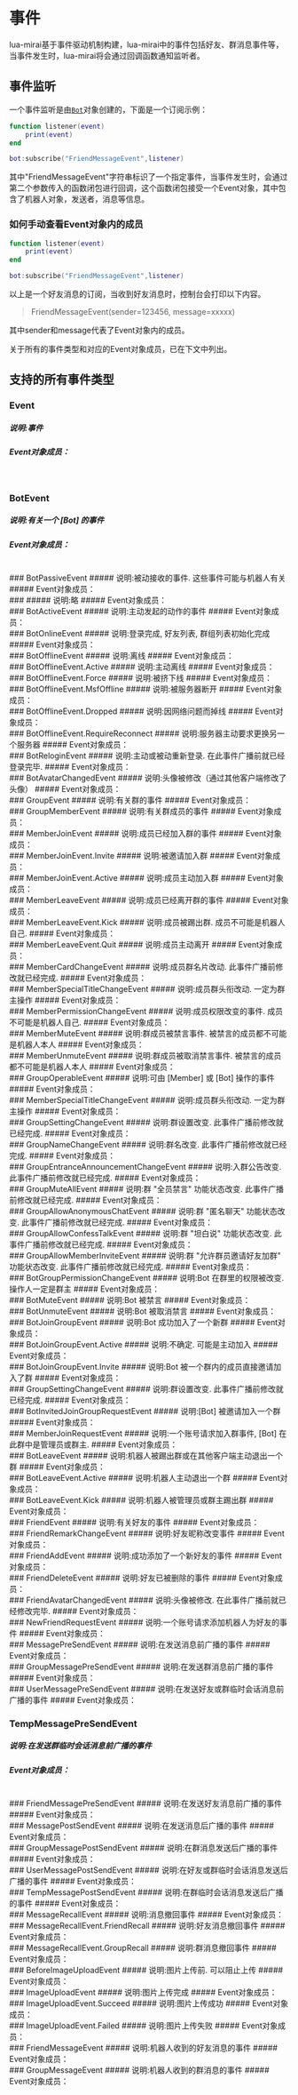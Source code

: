 # 事件

lua-mirai基于事件驱动机制构建，lua-mirai中的事件包括好友、群消息事件等，当事件发生时，lua-mirai将会通过回调函数通知监听者。



## 事件监听

一个事件监听是由[`Bot`](/docs/bot.md)对象创建的，下面是一个订阅示例：

``` lua
function listener(event)
    print(event)
end

bot:subscribe("FriendMessageEvent",listener)
```

其中"FriendMessageEvent"字符串标识了一个指定事件，当事件发生时，会通过第二个参数传入的函数闭包进行回调，这个函数闭包接受一个Event对象，其中包含了机器人对象，发送者，消息等信息。



### 如何手动查看Event对象内的成员

``` lua
function listener(event)
    print(event)
end

bot:subscribe("FriendMessageEvent",listener)
```

以上是一个好友消息的订阅，当收到好友消息时，控制台会打印以下内容。

> FriendMessageEvent(sender=123456, message=xxxxx)

其中sender和message代表了Event对象内的成员。

关于所有的事件类型和对应的Event对象成员，已在下文中列出。

## 支持的所有事件类型

### Event 
##### 说明:事件
##### Event对象成员：
<br />

### BotEvent 
##### 说明:有关一个 [Bot] 的事件
##### Event对象成员：
<br />
### BotPassiveEvent 
##### 说明:被动接收的事件. 这些事件可能与机器人有关
##### Event对象成员：
<br />
### 
##### 说明:略
##### Event对象成员：
<br />
### BotActiveEvent 
##### 说明:主动发起的动作的事件
##### Event对象成员：
<br />
### BotOnlineEvent 
##### 说明:登录完成, 好友列表, 群组列表初始化完成
##### Event对象成员：
<br />
### BotOfflineEvent 
##### 说明:离线
##### Event对象成员：
<br />
### BotOfflineEvent.Active 
##### 说明:主动离线
##### Event对象成员：
<br />
### BotOfflineEvent.Force 
##### 说明:被挤下线
##### Event对象成员：
<br />
### BotOfflineEvent.MsfOffline 
##### 说明:被服务器断开
##### Event对象成员：
<br />
### BotOfflineEvent.Dropped 
##### 说明:因网络问题而掉线
##### Event对象成员：
<br />
### BotOfflineEvent.RequireReconnect 
##### 说明:服务器主动要求更换另一个服务器
##### Event对象成员：
<br />
### BotReloginEvent 
##### 说明:主动或被动重新登录. 在此事件广播前就已经登录完毕.
##### Event对象成员：
<br />
### BotAvatarChangedEvent 
##### 说明:头像被修改（通过其他客户端修改了头像）
##### Event对象成员：
<br />
### GroupEvent 
##### 说明:有关群的事件
##### Event对象成员：
<br />
### GroupMemberEvent 
##### 说明:有关群成员的事件
##### Event对象成员：
<br />
### MemberJoinEvent 
##### 说明:成员已经加入群的事件
##### Event对象成员：
<br />
### MemberJoinEvent.Invite 
##### 说明:被邀请加入群
##### Event对象成员：
<br />
### MemberJoinEvent.Active 
##### 说明:成员主动加入群
##### Event对象成员：
<br />
### MemberLeaveEvent 
##### 说明:成员已经离开群的事件
##### Event对象成员：
<br />
### MemberLeaveEvent.Kick 
##### 说明:成员被踢出群. 成员不可能是机器人自己.
##### Event对象成员：
<br />
### MemberLeaveEvent.Quit 
##### 说明:成员主动离开
##### Event对象成员：
<br />
### MemberCardChangeEvent 
##### 说明:成员群名片改动. 此事件广播前修改就已经完成.
##### Event对象成员：
<br />
### MemberSpecialTitleChangeEvent 
##### 说明:成员群头衔改动. 一定为群主操作
##### Event对象成员：
<br />
### MemberPermissionChangeEvent 
##### 说明:成员权限改变的事件. 成员不可能是机器人自己.
##### Event对象成员：
<br />
### MemberMuteEvent 
##### 说明:群成员被禁言事件. 被禁言的成员都不可能是机器人本人
##### Event对象成员：
<br />
### MemberUnmuteEvent 
##### 说明:群成员被取消禁言事件. 被禁言的成员都不可能是机器人本人
##### Event对象成员：
<br />
### GroupOperableEvent 
##### 说明:可由 [Member] 或 [Bot] 操作的事件
##### Event对象成员：
<br />
### MemberSpecialTitleChangeEvent 
##### 说明:成员群头衔改动. 一定为群主操作
##### Event对象成员：
<br />
### GroupSettingChangeEvent<T> 
##### 说明:群设置改变. 此事件广播前修改就已经完成.
##### Event对象成员：
<br />
### GroupNameChangeEvent 
##### 说明:群名改变. 此事件广播前修改就已经完成.
##### Event对象成员：
<br />
### GroupEntranceAnnouncementChangeEvent 
##### 说明:入群公告改变. 此事件广播前修改就已经完成.
##### Event对象成员：
<br />
### GroupMuteAllEvent 
##### 说明:群 "全员禁言" 功能状态改变. 此事件广播前修改就已经完成.
##### Event对象成员：
<br />
### GroupAllowAnonymousChatEvent 
##### 说明:群 "匿名聊天" 功能状态改变. 此事件广播前修改就已经完成.
##### Event对象成员：
<br />
### GroupAllowConfessTalkEvent 
##### 说明:群 "坦白说" 功能状态改变. 此事件广播前修改就已经完成.
##### Event对象成员：
<br />
### GroupAllowMemberInviteEvent 
##### 说明:群 "允许群员邀请好友加群" 功能状态改变. 此事件广播前修改就已经完成.
##### Event对象成员：
<br />
### BotGroupPermissionChangeEvent 
##### 说明:Bot 在群里的权限被改变. 操作人一定是群主
##### Event对象成员：
<br />
### BotMuteEvent 
##### 说明:Bot 被禁言
##### Event对象成员：
<br />
### BotUnmuteEvent 
##### 说明:Bot 被取消禁言
##### Event对象成员：
<br />
### BotJoinGroupEvent 
##### 说明:Bot 成功加入了一个新群
##### Event对象成员：
<br />
### BotJoinGroupEvent.Active 
##### 说明:不确定. 可能是主动加入
##### Event对象成员：
<br />
### BotJoinGroupEvent.Invite 
##### 说明:Bot 被一个群内的成员直接邀请加入了群
##### Event对象成员：
<br />
### GroupSettingChangeEvent 
##### 说明:群设置改变. 此事件广播前修改就已经完成.        
##### Event对象成员：
<br />
### BotInvitedJoinGroupRequestEvent 
##### 说明:[Bot] 被邀请加入一个群
##### Event对象成员：
<br />
### MemberJoinRequestEvent 
##### 说明:一个账号请求加入群事件, [Bot] 在此群中是管理员或群主.
##### Event对象成员：
<br />
### BotLeaveEvent 
##### 说明:机器人被踢出群或在其他客户端主动退出一个群
##### Event对象成员：
<br />
### BotLeaveEvent.Active 
##### 说明:机器人主动退出一个群
##### Event对象成员：
<br />
### BotLeaveEvent.Kick 
##### 说明:机器人被管理员或群主踢出群
##### Event对象成员：
<br />
### FriendEvent 
##### 说明:有关好友的事件
##### Event对象成员：
<br />
### FriendRemarkChangeEvent 
##### 说明:好友昵称改变事件
##### Event对象成员：
<br />
### FriendAddEvent 
##### 说明:成功添加了一个新好友的事件
##### Event对象成员：
<br />
### FriendDeleteEvent 
##### 说明:好友已被删除的事件
##### Event对象成员：
<br />
### FriendAvatarChangedEvent 
##### 说明:头像被修改. 在此事件广播前就已经修改完毕.
##### Event对象成员：
<br />
### NewFriendRequestEvent 
##### 说明:一个账号请求添加机器人为好友的事件
##### Event对象成员：
<br />
### MessagePreSendEvent 
##### 说明:在发送消息前广播的事件
##### Event对象成员：
<br />
### GroupMessagePreSendEvent 
##### 说明:在发送群消息前广播的事件
##### Event对象成员：
<br />
### UserMessagePreSendEvent 
##### 说明:在发送好友或群临时会话消息前广播的事件
##### Event对象成员：
<br />

### TempMessagePreSendEvent 
##### 说明:在发送群临时会话消息前广播的事件
##### Event对象成员：
<br />
### FriendMessagePreSendEvent 
##### 说明:在发送好友消息前广播的事件
##### Event对象成员：
<br />
### MessagePostSendEvent 
##### 说明:在发送消息后广播的事件
##### Event对象成员：
<br />
### GroupMessagePostSendEvent 
##### 说明:在群消息发送后广播的事件
##### Event对象成员：
<br />
### UserMessagePostSendEvent 
##### 说明:在好友或群临时会话消息发送后广播的事件
##### Event对象成员：
<br />
### TempMessagePostSendEvent 
##### 说明:在群临时会话消息发送后广播的事件
##### Event对象成员：
<br />
### MessageRecallEvent 
##### 说明:消息撤回事件
##### Event对象成员：
<br />
### MessageRecallEvent.FriendRecall 
##### 说明:好友消息撤回事件
##### Event对象成员：
<br />
### MessageRecallEvent.GroupRecall 
##### 说明:群消息撤回事件
##### Event对象成员：
<br />
### BeforeImageUploadEvent 
##### 说明:图片上传前. 可以阻止上传
##### Event对象成员：
<br />
### ImageUploadEvent 
##### 说明:图片上传完成
##### Event对象成员：
<br />
### ImageUploadEvent.Succeed 
##### 说明:图片上传成功
##### Event对象成员：
<br />
### ImageUploadEvent.Failed 
##### 说明:图片上传失败
##### Event对象成员：
<br />
### FriendMessageEvent 
##### 说明:机器人收到的好友消息的事件
##### Event对象成员：
<br />
### GroupMessageEvent 
##### 说明:机器人收到的群消息的事件
##### Event对象成员：



